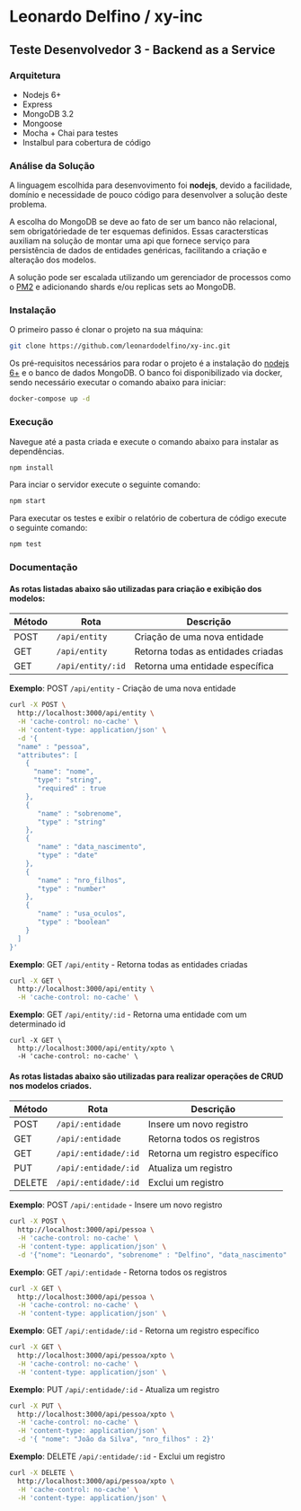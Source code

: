# Leonardo Delfino / xy-inc
## Teste Desenvolvedor 3 - Backend as a Service

### Arquitetura

 * Nodejs 6+
 * Express
 * MongoDB 3.2
 * Mongoose
 * Mocha + Chai para testes
 * Instalbul para cobertura de código

### Análise da Solução

A linguagem escolhida para desenvovimento foi  **nodejs**, devido a facilidade, domínio e necessidade de pouco código para desenvolver a solução deste problema. 

A escolha do MongoDB se deve ao fato de ser um banco não relacional, sem obrigatóriedade de ter esquemas definidos. Essas caractersticas auxiliam na solução de montar uma api que fornece serviço para persistência de dados de entidades genéricas, facilitando a criação e alteração dos modelos. 

A solução pode ser escalada utilizando um gerenciador de processos como o [PM2](https://github.com/Unitech/pm2) e adicionando  shards e/ou replicas sets ao MongoDB. 

### Instalação
O primeiro passo é clonar o projeto na sua máquina:

```sh
git clone https://github.com/leonardodelfino/xy-inc.git
```

Os pré-requisitos necessários para rodar o projeto é a instalação do [nodejs 6+](https://nodejs.org/en/) e o banco de dados MongoDB. O banco foi disponibilizado via  docker, sendo necessário executar o comando abaixo para iniciar:

```sh
docker-compose up -d
```

### Execução
Navegue até a pasta criada e execute o comando abaixo para instalar as dependências.
```sh
npm install
```

Para inciar o servidor execute o seguinte comando:

```sh
npm start
```

Para executar os testes e exibir o relatório de cobertura de código execute o seguinte comando:

```sh
npm test
```

### Documentação

#### As rotas listadas abaixo são utilizadas para criação e exibição dos modelos:

| Método | Rota | Descrição |
| ------------- | ------------- | -------------|
| POST  | `/api/entity`  | Criação de uma nova entidade
| GET  | `/api/entity`  | Retorna todas as entidades criadas
| GET  | `/api/entity/:id`  | Retorna uma entidade específica

**Exemplo**: POST `/api/entity` - Criação de uma nova entidade

```sh
curl -X POST \
  http://localhost:3000/api/entity \
  -H 'cache-control: no-cache' \
  -H 'content-type: application/json' \
  -d '{
  "name" : "pessoa",
  "attributes": [
    {
      "name": "nome",
      "type": "string",
       "required" : true
    },
    {
       "name" : "sobrenome",
       "type" : "string"
    },
    {
       "name" : "data_nascimento",
       "type" : "date"
    },
    {
       "name" : "nro_filhos",
       "type" : "number"
    },
    {
       "name" : "usa_oculos",
       "type" : "boolean"
    }
  ]
}'
```

**Exemplo**: GET `/api/entity` - Retorna todas as entidades criadas
```sh
curl -X GET \
  http://localhost:3000/api/entity \
  -H 'cache-control: no-cache' \
``` 

**Exemplo**: GET `/api/entity/:id` - Retorna uma entidade com um determinado id
```shell
curl -X GET \
  http://localhost:3000/api/entity/xpto \
  -H 'cache-control: no-cache' \
``` 

#### As rotas listadas abaixo são utilizadas para realizar operações de CRUD nos modelos criados.

| Método | Rota | Descrição |
| ------------- | ------------- | -------------|
| POST  | `/api/:entidade`  | Insere um novo registro
| GET  | `/api/:entidade`  | Retorna todos os registros
| GET  | `/api/:entidade/:id`  | Retorna um registro específico
| PUT  | `/api/:entidade/:id`  | Atualiza um registro
| DELETE  | `/api/:entidade/:id`  | Exclui um registro

**Exemplo**: POST `/api/:entidade` - Insere um novo registro

```sh
curl -X POST \
  http://localhost:3000/api/pessoa \
  -H 'cache-control: no-cache' \
  -H 'content-type: application/json' \
  -d '{"nome": "Leonardo", "sobrenome" : "Delfino", "data_nascimento" : "1989-06-04", "usa_oculos" : false, "filhos" : 0}'
```
**Exemplo**: GET `/api/:entidade` - Retorna todos os registros

```sh
curl -X GET \
  http://localhost:3000/api/pessoa \
  -H 'cache-control: no-cache' \
  -H 'content-type: application/json' \
```

**Exemplo**: GET `/api/:entidade/:id` - Retorna um registro específico

```sh
curl -X GET \
  http://localhost:3000/api/pessoa/xpto \
  -H 'cache-control: no-cache' \
  -H 'content-type: application/json' \
```
**Exemplo**: PUT  `/api/:entidade/:id` - Atualiza um registro

```sh
curl -X PUT \
  http://localhost:3000/api/pessoa/xpto \
  -H 'cache-control: no-cache' \
  -H 'content-type: application/json' \
  -d '{ "nome": "João da Silva", "nro_filhos" : 2}'
```

**Exemplo**: DELETE  `/api/:entidade/:id` - Exclui um registro

```sh
curl -X DELETE \
  http://localhost:3000/api/pessoa/xpto \
  -H 'cache-control: no-cache' \
  -H 'content-type: application/json' \
```
